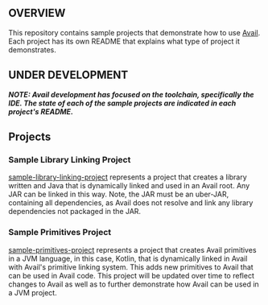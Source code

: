 OVERVIEW
--------------------------------------------------------------------------------
This repository contains sample projects that demonstrate how to use [Avail](https://github.com/AvailLang/Avail). 
Each project has its own README that explains what type of project it demonstrates.

## UNDER DEVELOPMENT
***NOTE: Avail development has focused on the toolchain, specifically the IDE. The state of each of the sample projects are indicated in each project's README.***

## Projects

### Sample Library Linking Project
[sample-library-linking-project](sample-library-linking-project) represents a 
project that creates a library written and Java that is dynamically linked and 
used in an Avail root. Any JAR can be linked in this way. Note, the JAR must be 
an uber-JAR, containing all dependencies, as Avail does not resolve and link any 
library dependencies not packaged in the JAR.

### Sample Primitives Project
[sample-primitives-project](sample-primitives-project) represents a project that 
creates Avail primitives in a JVM language, in this case, Kotlin, that is 
dynamically linked in Avail with Avail's primitive linking system. This adds new 
primitives to Avail that can be used in Avail code. This project will be updated 
over time to reflect changes to Avail as well as to further demonstrate how 
Avail can be used in a JVM project.
